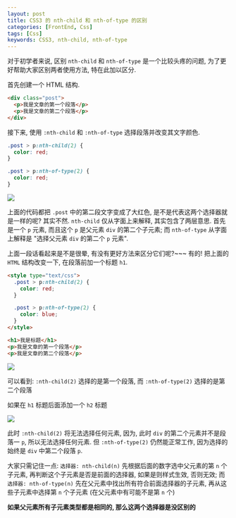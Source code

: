 ```yaml
---
layout: post
title: CSS3 的 nth-child 和 nth-of-type 的区别
categories: [FrontEnd, Css]
tags: [Css]
keywords: CSS3, nth-child, nth-of-type
---
```


对于初学者来说, 区别 `nth-child` 和 `nth-of-type` 是一个比较头疼的问题, 为了更好帮助大家区别两者使用方法, 特在此加以区分.

<!-- more -->

首先创建一个 HTML 结构.

```html
<div class="post">
  <p>我是文章的第一个段落</p>
  <p>我是文章的第二个段落</p>
</div>
```

接下来, 使用 `:nth-child` 和 `:nth-of-type` 选择段落并改变其文字颜色.

```css
.post > p:nth-child(2) {
  color: red;
}

.post > p:nth-of-type(2) {
  color: red;
}
```

![](/img/css/009.png)

上面的代码都把 `.post` 中的第二段文字变成了大红色, 是不是代表这两个选择器就是一样的呢? 其实不然. `nth-child` 仅从字面上来解释, 其实包含了两层意思. 首先是一个 `p` 元素, 而且这个 `p` 是父元素 `div` 的第二个子元素; 而 `nth-of-type` 从字面上解释是 "选择父元素 `div` 的第二个 `p` 元素".

上面一段话看起来是不是很晕, 有没有更好方法来区分它们呢?~~~ 有的! 把上面的 `HTML` 结构改变一下, 在段落前加一个标题 `h1`.

```html
<style type="text/css">
  .post > p:nth-child(2) {
    color: red;
  }

  .post > p:nth-of-type(2) {
    color: blue;
  }
</style>

<h1>我是标题</h1>
<p>我是文章的第一个段落</p>
<p>我是文章的第二个段落</p>
```

![](/img/css/010.png)

可以看到: `:nth-child(2)` 选择的是第一个段落, 而 `:nth-of-type(2)` 选择的是第二个段落

如果在 `h1` 标题后面添加一个 `h2` 标题

![](/img/css/011.png)

此时 `:nth-child(2)` 将无法选择任何元素, 因为, 此时 `div` 的第二个元素并不是段落一 `p`, 所以无法选择任何元素. 但 `:nth-of-type(2)` 仍然能正常工作, 因为选择的始终是 `div` 中第二个段落 `p`.

大家只需记住一点: `选择器: nth-child(n)` 先根据后面的数字选中父元素的第 `n` 个子元素, 再判断这个子元素是否是前面的选择器, 如果是则样式生效, 否则无效; 而 `选择器: nth-of-type(n)` 先在父元素中找出所有符合前面选择器的子元素, 再从这些子元素中选择第 `n` 个子元素 (在父元素中有可能不是第 `n` 个)

**如果父元素所有子元素类型都是相同的, 那么这两个选择器是没区别的**
